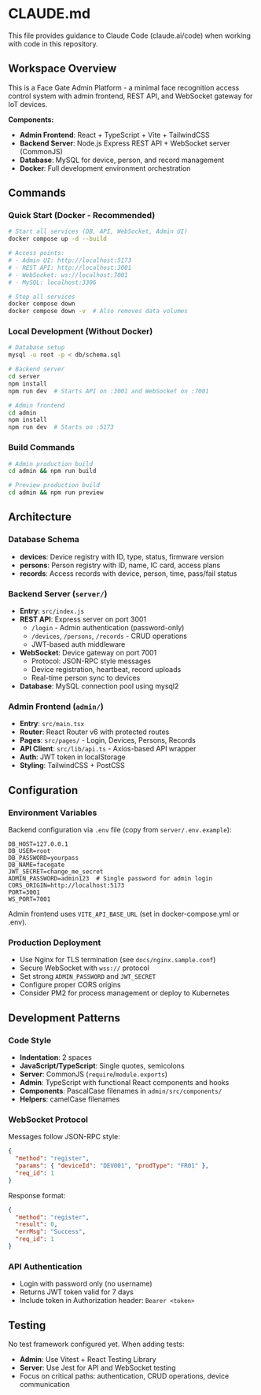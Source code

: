 # CLAUDE.md

This file provides guidance to Claude Code (claude.ai/code) when working with code in this repository.

## Workspace Overview

This is a Face Gate Admin Platform - a minimal face recognition access control system with admin frontend, REST API, and WebSocket gateway for IoT devices.

**Components:**
- **Admin Frontend**: React + TypeScript + Vite + TailwindCSS
- **Backend Server**: Node.js Express REST API + WebSocket server (CommonJS)
- **Database**: MySQL for device, person, and record management
- **Docker**: Full development environment orchestration

## Commands

### Quick Start (Docker - Recommended)
```bash
# Start all services (DB, API, WebSocket, Admin UI)
docker compose up -d --build

# Access points:
# - Admin UI: http://localhost:5173
# - REST API: http://localhost:3001
# - WebSocket: ws://localhost:7001
# - MySQL: localhost:3306

# Stop all services
docker compose down
docker compose down -v  # Also removes data volumes
```

### Local Development (Without Docker)
```bash
# Database setup
mysql -u root -p < db/schema.sql

# Backend server
cd server
npm install
npm run dev  # Starts API on :3001 and WebSocket on :7001

# Admin frontend
cd admin
npm install
npm run dev  # Starts on :5173
```

### Build Commands
```bash
# Admin production build
cd admin && npm run build

# Preview production build
cd admin && npm run preview
```

## Architecture

### Database Schema
- **devices**: Device registry with ID, type, status, firmware version
- **persons**: Person registry with ID, name, IC card, access plans
- **records**: Access records with device, person, time, pass/fail status

### Backend Server (`server/`)
- **Entry**: `src/index.js`
- **REST API**: Express server on port 3001
  - `/login` - Admin authentication (password-only)
  - `/devices`, `/persons`, `/records` - CRUD operations
  - JWT-based auth middleware
- **WebSocket**: Device gateway on port 7001
  - Protocol: JSON-RPC style messages
  - Device registration, heartbeat, record uploads
  - Real-time person sync to devices
- **Database**: MySQL connection pool using mysql2

### Admin Frontend (`admin/`)
- **Entry**: `src/main.tsx`
- **Router**: React Router v6 with protected routes
- **Pages**: `src/pages/` - Login, Devices, Persons, Records
- **API Client**: `src/lib/api.ts` - Axios-based API wrapper
- **Auth**: JWT token in localStorage
- **Styling**: TailwindCSS + PostCSS

## Configuration

### Environment Variables
Backend configuration via `.env` file (copy from `server/.env.example`):
```
DB_HOST=127.0.0.1
DB_USER=root
DB_PASSWORD=yourpass
DB_NAME=facegate
JWT_SECRET=change_me_secret
ADMIN_PASSWORD=admin123  # Single password for admin login
CORS_ORIGIN=http://localhost:5173
PORT=3001
WS_PORT=7001
```

Admin frontend uses `VITE_API_BASE_URL` (set in docker-compose.yml or .env).

### Production Deployment
- Use Nginx for TLS termination (see `docs/nginx.sample.conf`)
- Secure WebSocket with `wss://` protocol
- Set strong `ADMIN_PASSWORD` and `JWT_SECRET`
- Configure proper CORS origins
- Consider PM2 for process management or deploy to Kubernetes

## Development Patterns

### Code Style
- **Indentation**: 2 spaces
- **JavaScript/TypeScript**: Single quotes, semicolons
- **Server**: CommonJS (`require`/`module.exports`)
- **Admin**: TypeScript with functional React components and hooks
- **Components**: PascalCase filenames in `admin/src/components/`
- **Helpers**: camelCase filenames

### WebSocket Protocol
Messages follow JSON-RPC style:
```json
{
  "method": "register",
  "params": { "deviceId": "DEV001", "prodType": "FR01" },
  "req_id": 1
}
```

Response format:
```json
{
  "method": "register",
  "result": 0,
  "errMsg": "Success",
  "req_id": 1
}
```

### API Authentication
- Login with password only (no username)
- Returns JWT token valid for 7 days
- Include token in Authorization header: `Bearer <token>`

## Testing

No test framework configured yet. When adding tests:
- **Admin**: Use Vitest + React Testing Library
- **Server**: Use Jest for API and WebSocket testing
- Focus on critical paths: authentication, CRUD operations, device communication